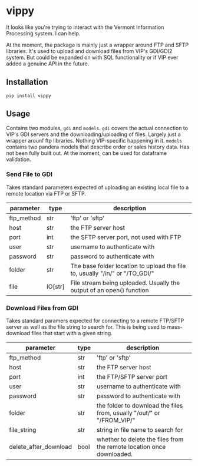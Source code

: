 # vippy

It looks like you're trying to interact with the Vermont Information Processing system. I can help.

At the moment, the package is mainly just a wrapper around FTP and SFTP libraries. It's used to upload and download files from VIP's GDI/GDI2 system. But could be expanded on with SQL functionality or if VIP ever added a genuine API in the future.

## Installation

`pip install vippy`

## Usage

Contains two modules, `gdi` and `models`. `gdi` covers the actual connection to VIP's GDI servers and the downloading/uploading of files. Largely just a wrapper arounf ftp libraries. Nothing VIP-specific happening in it. `models` contains two pandera models that describe order or sales history data. Has not been fully built out. At the moment, can be used for dataframe validation.

### Send File to GDI

Takes standard parameters expected of uploading an existing local file to a remote location via FTP or SFTP.

| parameter | type | description |
| - | - | - |
| ftp_method | str | 'ftp' or 'sftp' |
| host | str | the FTP server host |
| port | int | the SFTP server port, not used with FTP |
| user | str | username to authenticate with |
| password | str | password to authenticate with |
| folder | str | The base folder location to upload the file to, usually "/in/" or "/TO_GDI/" |
| file | IO[str] | File stream being uploaded. Usually the output of an open() function |

### Download Files from GDI

Takes standard paramers expected for connecting to a remote FTP/SFTP server as well as the file string to search for. This is being used to mass-download files that start with a given string.

| parameter | type | description |
| - | - | - |
| ftp_method | str | 'ftp' or 'sftp' |
| host | str | the FTP server host |
| port | int | the FTP/SFTP server port |
| user | str | username to authenticate with |
| password | str | password to authenticate with |
| folder | str | the folder to download the files from, usually "/out/" or "/FROM_VIP/" |
| file_string | str | string in file name to search for |
| delete_after_download | bool | whether to delete the files from the remote location once downloaded. |
